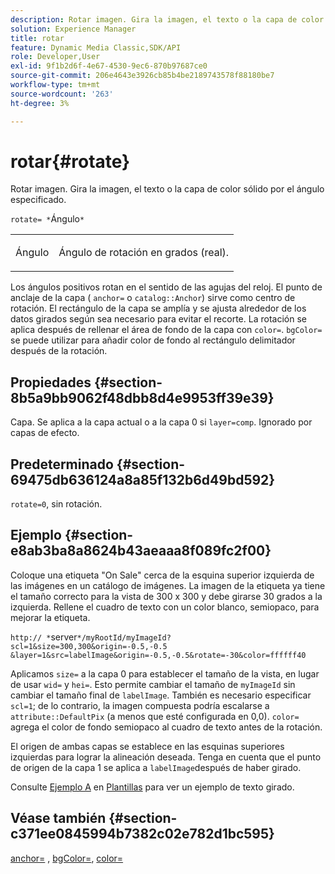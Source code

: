 ```yaml
---
description: Rotar imagen. Gira la imagen, el texto o la capa de color sólido por el ángulo especificado.
solution: Experience Manager
title: rotar
feature: Dynamic Media Classic,SDK/API
role: Developer,User
exl-id: 9f1b2d6f-4e67-4530-9ec6-870b97687ce0
source-git-commit: 206e4643e3926cb85b4be2189743578f88180be7
workflow-type: tm+mt
source-wordcount: '263'
ht-degree: 3%

---
```


# rotar{#rotate}

Rotar imagen. Gira la imagen, el texto o la capa de color sólido por el ángulo especificado.

`rotate= *`Ángulo`*`

<table id="simpletable_5531ED4C2099411DB404657E12B05314"> 
 <tr class="strow"> 
  <td class="stentry"> <p><span class="varname"> Ángulo</span> </p> </td> 
  <td class="stentry"> <p>Ángulo de rotación en grados (real). </p></td> 
 </tr> 
</table>

Los ángulos positivos rotan en el sentido de las agujas del reloj. El punto de anclaje de la capa ( `anchor=` o `catalog::Anchor`) sirve como centro de rotación. El rectángulo de la capa se amplía y se ajusta alrededor de los datos girados según sea necesario para evitar el recorte. La rotación se aplica después de rellenar el área de fondo de la capa con `color=`. `bgColor=` se puede utilizar para añadir color de fondo al rectángulo delimitador después de la rotación.

## Propiedades {#section-8b5a9bb9062f48dbb8d4e9953ff39e39}

Capa. Se aplica a la capa actual o a la capa 0 si `layer=comp`. Ignorado por capas de efecto.

## Predeterminado {#section-69475db636124a8a85f132b6d49bd592}

`rotate=0`, sin rotación.

## Ejemplo {#section-e8ab3ba8a8624b43aeaaa8f089fc2f00}

Coloque una etiqueta &quot;On Sale&quot; cerca de la esquina superior izquierda de las imágenes en un catálogo de imágenes. La imagen de la etiqueta ya tiene el tamaño correcto para la vista de 300 x 300 y debe girarse 30 grados a la izquierda. Rellene el cuadro de texto con un color blanco, semiopaco, para mejorar la etiqueta.

`http:// *`server`*/myRootId/myImageId?scl=1&size=300,300&origin=-0.5,-0.5 &layer=1&src=labelImage&origin=-0.5,-0.5&rotate=-30&color=ffffff40`

Aplicamos `size=` a la capa 0 para establecer el tamaño de la vista, en lugar de usar `wid=` y `hei=`. Esto permite cambiar el tamaño de `myImageId` sin cambiar el tamaño final de `labelImage`. También es necesario especificar `scl=1`; de lo contrario, la imagen compuesta podría escalarse a `attribute::DefaultPix` (a menos que esté configurada en 0,0). `color=` agrega el color de fondo semiopaco al cuadro de texto antes de la rotación.

El origen de ambas capas se establece en las esquinas superiores izquierdas para lograr la alineación deseada. Tenga en cuenta que el punto de origen de la capa 1 se aplica a `labelImage`después de haber girado.

Consulte [Ejemplo A](../../../../../is-api/http-ref/image-serving-api-ref/c-http-protocol-reference/c-templates/r-example-a.md#reference-c78ea82e8a1646738e764fa6685dfbac) en [Plantillas](../../../../../is-api/http-ref/image-serving-api-ref/c-http-protocol-reference/c-templates/c-templates.md#concept-3cd2d2adae0e41b2979b9640244d4d3e) para ver un ejemplo de texto girado.

## Véase también {#section-c371ee0845994b7382c02e782d1bc595}

[anchor=](../../../../../is-api/http-ref/image-serving-api-ref/c-http-protocol-reference/c-command-reference/r-anchor.md#reference-6661e548ab284b82828d8d94c8ddeb7c) ,  [bgColor=](../../../../../is-api/http-ref/image-serving-api-ref/c-http-protocol-reference/c-command-reference/r-bgcolor.md#reference-441371ba4ef54fe781887c5ae448f6ab),  [color=](/help/aem-is-ir-api/is-api/http-ref/image-serving-api-ref/c-http-protocol-reference/c-data-types/r-is-http-color.md)
